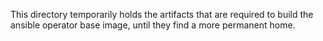This directory temporarily holds the artifacts that are required to build the
ansible operator base image, until they find a more permanent home.
